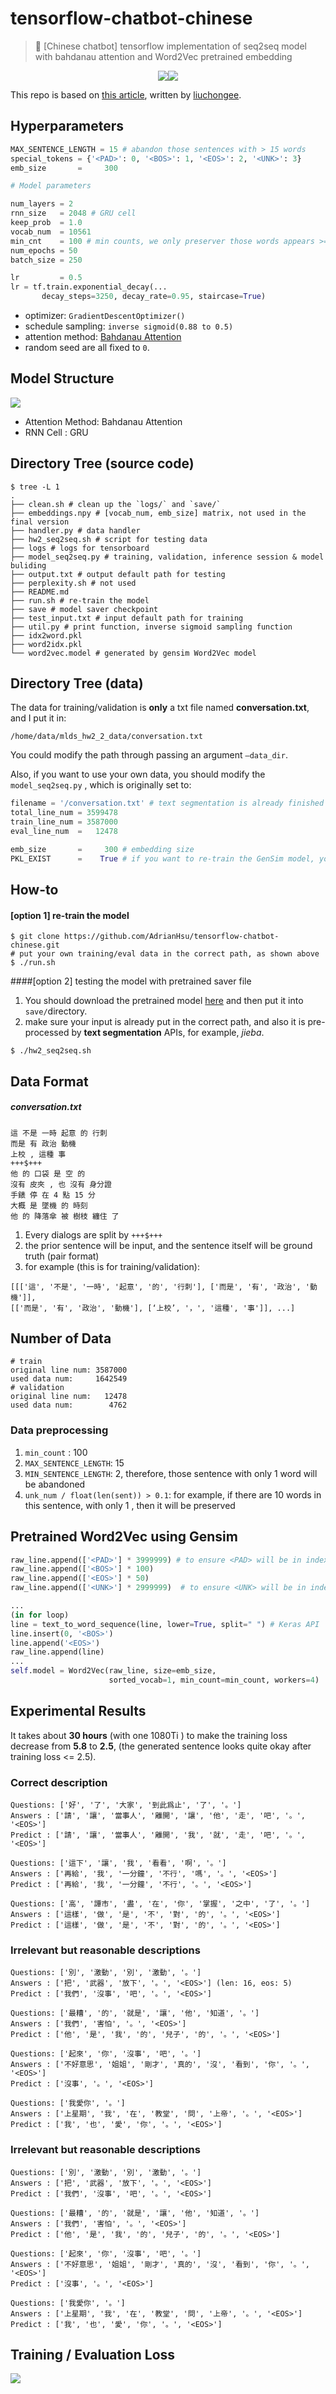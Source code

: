 #  tensorflow-chatbot-chinese

> 🏃 [Chinese chatbot] tensorflow implementation of seq2seq model with bahdanau attention and Word2Vec pretrained embedding

<p align=center><a target="_blank" href="https://opensource.org/licenses/MIT" title="License: MIT"><img src="https://img.shields.io/badge/License-MIT-blue.svg"></a><a target="_blank" href="http://makeapullrequest.com" title="PRs Welcome"><img src="https://img.shields.io/badge/PRs-welcome-brightgreen.svg"></a></p>  

 

This repo is based on [this article](https://blog.csdn.net/liuchonge/article/details/79021938), written by [liuchongee](https://blog.csdn.net/liuchonge).



## Hyperparameters

```Python
MAX_SENTENCE_LENGTH = 15 # abandon those sentences with > 15 words
special_tokens = {'<PAD>': 0, '<BOS>': 1, '<EOS>': 2, '<UNK>': 3}
emb_size       =     300

# Model parameters

num_layers = 2
rnn_size   = 2048 # GRU cell
keep_prob  = 1.0
vocab_num  = 10561
min_cnt    = 100 # min counts, we only preserver those words appears >= 100 times
num_epochs = 50
batch_size = 250

lr         = 0.5
lr = tf.train.exponential_decay(...
       decay_steps=3250, decay_rate=0.95, staircase=True)
```

- optimizer: `GradientDescentOptimizer()`
- schedule sampling: `inverse sigmoid(0.88 to 0.5)`
- attention method: [Bahdanau Attention](https://arxiv.org/abs/1409.0473)
- random seed are all fixed to `0`.





## Model Structure

![](./img/model.png)

- Attention Method: Bahdanau Attention
- RNN Cell : GRU





## Directory Tree (source code)

```Shell
$ tree -L 1
.
├── clean.sh # clean up the `logs/` and `save/`
├── embeddings.npy # [vocab_num, emb_size] matrix, not used in the final version
├── handler.py # data handler
├── hw2_seq2seq.sh # script for testing data
├── logs # logs for tensorboard
├── model_seq2seq.py # training, validation, inference session & model buliding
├── output.txt # output default path for testing
├── perplexity.sh # not used
├── README.md
├── run.sh # re-train the model
├── save # model saver checkpoint
├── test_input.txt # input default path for training
├── util.py # print function, inverse sigmoid sampling function
├── idx2word.pkl
├── word2idx.pkl
└── word2vec.model # generated by gensim Word2Vec model 
```



## Directory Tree (data)

The data for training/validation is **only** a txt file named **conversation.txt**, and I put it in:

```
/home/data/mlds_hw2_2_data/conversation.txt
```

You could modify the path through passing an argument `—data_dir`.

Also, if you want to use your own data, you should modify the `model_seq2seq.py` , which is originally set to: 

```Python
filename = '/conversation.txt' # text segmentation is already finished
total_line_num = 3599478
train_line_num = 3587000
eval_line_num  =   12478 

emb_size       =     300 # embedding size
PKL_EXIST      =    True # if you want to re-train the GenSim model, you should set it False
```



## How-to

#### [option 1] re-train the model

```Shell
$ git clone https://github.com/AdrianHsu/tensorflow-chatbot-chinese.git
# put your own training/eval data in the correct path, as shown above
$ ./run.sh
```

####[option 2] testing the model with pretrained saver file 

1. You should download the pretrained model [here](/) and then put it into `save/`directory.
2. make sure your input is already put in the correct path, and also it is pre-processed by **text segmentation** APIs, for example, *jieba*.

```
$ ./hw2_seq2seq.sh
```



## Data Format

##### conversation.txt

```Shell
這 不是 一時 起意 的 行刺
而是 有 政治 動機
上校 , 這種 事
+++$+++
他 的 口袋 是 空 的
沒有 皮夾 , 也 沒有 身分證
手錶 停 在 4 點 15 分
大概 是 墜機 的 時刻
他 的 降落傘 被 樹枝 纏住 了
```

1. Every dialogs are split by `+++$+++`
2. the prior sentence will be input, and the sentence itself will be ground truth (pair format)
3. for example (this is for training/validation):

```
[[['這', '不是', '一時', '起意', '的', '行刺'], ['而是', '有', '政治', '動機']],
[['而是', '有', '政治', '動機'], [‘上校’, '，', '這種', '事']], ...]
```



## Number of Data

```Shell
# train
original line num: 3587000
used data num:     1642549
# validation
original line num:   12478
used data num:        4762
```



### Data preprocessing

1. `min_count` : 100
2. `MAX_SENTENCE_LENGTH`: 15
3. `MIN_SENTENCE_LENGTH`: 2, therefore, those sentence with only 1 word will be abandoned
4. `unk_num / float(len(sent)) > 0.1`: for example, if there are 10 words in this sentence, with only 1 <UNK>, then it will be preserved



## Pretrained Word2Vec using Gensim

```Python
raw_line.append(['<PAD>'] * 3999999) # to ensure <PAD> will be in index 0 (after sort)
raw_line.append(['<BOS>'] * 100)
raw_line.append(['<EOS>'] * 50)
raw_line.append(['<UNK>'] * 2999999)  # to ensure <UNK> will be in index 3 (after sort)

...
(in for loop)
line = text_to_word_sequence(line, lower=True, split=" ") # Keras API
line.insert(0, '<BOS>')
line.append('<EOS>')
raw_line.append(line)
...
self.model = Word2Vec(raw_line, size=emb_size, 
                      sorted_vocab=1, min_count=min_count, workers=4)

```



## Experimental Results

It takes about **30 hours** (with one 1080Ti ) to make the training loss decrease from **5.8** to **2.5**, (the generated sentence looks quite okay after training loss <= 2.5).



### Correct description

```
Questions: ['好', '了', '大家', '到此爲止', '了', '。']
Answers : ['請', '讓', '當事人', '離開', '讓', '他', '走', '吧', '。', '<EOS>'] 
Predict : ['請', '讓', '當事人', '離開', '我', '就', '走', '吧', '。', '<EOS>']

Questions: ['這下', '讓', '我', '看看', '啊', '。']
Answers : ['再給', '我', '一分鐘', '不行', '嗎', '。', '<EOS>'] 
Predict : ['再給', '我', '一分鐘', '不行', '。', '<EOS>'] 

Questions: ['高', '譚市', '盡', '在', '你', '掌握', '之中', '了', '。']
Answers : ['這樣', '做', '是', '不', '對', '的', '。', '<EOS>']
Predict : ['這樣', '做', '是', '不', '對', '的', '。', '<EOS>']
```



### Irrelevant but reasonable descriptions

```
Questions: ['別', '激動', '別', '激動', '。']
Answers : ['把', '武器', '放下', '。', '<EOS>'] (len: 16, eos: 5)
Predict : ['我們', '沒事', '吧', '。', '<EOS>']
 
Questions: ['最糟', '的', '就是', '讓', '他', '知道', '。']
Answers : ['我們', '害怕', '。', '<EOS>']
Predict : ['他', '是', '我', '的', '兒子', '的', '。', '<EOS>']

Questions: ['起來', '你', '沒事', '吧', '。']
Answers : ['不好意思', '姐姐', '剛才', '真的', '沒', '看到', '你', '。', '<EOS>'] 
Predict : ['沒事', '。', '<EOS>']

Questions: ['我愛你', '。']
Answers : ['上星期', '我', '在', '教堂', '問', '上帝', '。', '<EOS>'] 
Predict : ['我', '也', '愛', '你', '。', '<EOS>']
```

### Irrelevant but reasonable descriptions

```
Questions: ['別', '激動', '別', '激動', '。']
Answers : ['把', '武器', '放下', '。', '<EOS>']
Predict : ['我們', '沒事', '吧', '。', '<EOS>']
 
Questions: ['最糟', '的', '就是', '讓', '他', '知道', '。']
Answers : ['我們', '害怕', '。', '<EOS>']
Predict : ['他', '是', '我', '的', '兒子', '的', '。', '<EOS>']

Questions: ['起來', '你', '沒事', '吧', '。']
Answers : ['不好意思', '姐姐', '剛才', '真的', '沒', '看到', '你', '。', '<EOS>'] 
Predict : ['沒事', '。', '<EOS>']

Questions: ['我愛你', '。']
Answers : ['上星期', '我', '在', '教堂', '問', '上帝', '。', '<EOS>'] 
Predict : ['我', '也', '愛', '你', '。', '<EOS>']
```



## Training / Evaluation Loss

![](img/loss.png)

